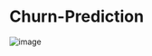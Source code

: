 # Churn-Prediction
 
![image](https://github.com/user-attachments/assets/4e6e95fd-7453-4613-a3a9-22eb662f22f4)

